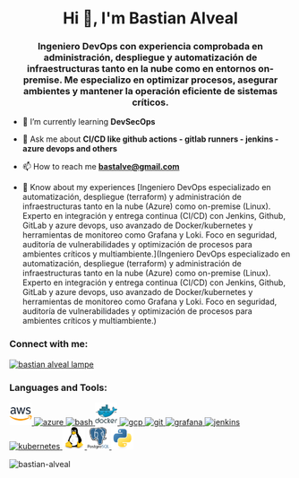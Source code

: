 <h1 align="center">Hi 👋, I'm Bastian Alveal</h1>
<h3 align="center">Ingeniero DevOps con experiencia comprobada en administración, despliegue y automatización de infraestructuras tanto en la nube como en entornos on-premise. Me especializo en optimizar procesos, asegurar ambientes y mantener la operación eficiente de sistemas críticos.</h3>

- 🌱 I’m currently learning **DevSecOps**

- 💬 Ask me about **CI/CD like github actions - gitlab runners - jenkins - azure devops and others**

- 📫 How to reach me **bastalve@gmail.com**

- 📄 Know about my experiences [Ingeniero DevOps especializado en automatización, despliegue (terraform) y administración de infraestructuras tanto en la nube (Azure) como on-premise (Linux). Experto en integración y entrega continua (CI/CD) con Jenkins, Github, GitLab y azure devops, uso avanzado de Docker/kubernetes y herramientas de monitoreo como Grafana y Loki. Foco en seguridad, auditoría de vulnerabilidades y optimización de procesos para ambientes críticos y multiambiente.](Ingeniero DevOps especializado en automatización, despliegue (terraform) y administración de infraestructuras tanto en la nube (Azure) como on-premise (Linux). Experto en integración y entrega continua (CI/CD) con Jenkins, Github, GitLab y azure devops, uso avanzado de Docker/kubernetes y herramientas de monitoreo como Grafana y Loki. Foco en seguridad, auditoría de vulnerabilidades y optimización de procesos para ambientes críticos y multiambiente.)

<h3 align="left">Connect with me:</h3>
<p align="left">
<a href="https://linkedin.com/in/bastian alveal lampe" target="blank"><img align="center" src="https://raw.githubusercontent.com/rahuldkjain/github-profile-readme-generator/master/src/images/icons/Social/linked-in-alt.svg" alt="bastian alveal lampe" height="30" width="40" /></a>
</p>

<h3 align="left">Languages and Tools:</h3>
<p align="left"> <a href="https://aws.amazon.com" target="_blank" rel="noreferrer"> <img src="https://raw.githubusercontent.com/devicons/devicon/master/icons/amazonwebservices/amazonwebservices-original-wordmark.svg" alt="aws" width="40" height="40"/> </a> <a href="https://azure.microsoft.com/en-in/" target="_blank" rel="noreferrer"> <img src="https://www.vectorlogo.zone/logos/microsoft_azure/microsoft_azure-icon.svg" alt="azure" width="40" height="40"/> </a> <a href="https://www.gnu.org/software/bash/" target="_blank" rel="noreferrer"> <img src="https://www.vectorlogo.zone/logos/gnu_bash/gnu_bash-icon.svg" alt="bash" width="40" height="40"/> </a> <a href="https://www.docker.com/" target="_blank" rel="noreferrer"> <img src="https://raw.githubusercontent.com/devicons/devicon/master/icons/docker/docker-original-wordmark.svg" alt="docker" width="40" height="40"/> </a> <a href="https://cloud.google.com" target="_blank" rel="noreferrer"> <img src="https://www.vectorlogo.zone/logos/google_cloud/google_cloud-icon.svg" alt="gcp" width="40" height="40"/> </a> <a href="https://git-scm.com/" target="_blank" rel="noreferrer"> <img src="https://www.vectorlogo.zone/logos/git-scm/git-scm-icon.svg" alt="git" width="40" height="40"/> </a> <a href="https://grafana.com" target="_blank" rel="noreferrer"> <img src="https://www.vectorlogo.zone/logos/grafana/grafana-icon.svg" alt="grafana" width="40" height="40"/> </a> <a href="https://www.jenkins.io" target="_blank" rel="noreferrer"> <img src="https://www.vectorlogo.zone/logos/jenkins/jenkins-icon.svg" alt="jenkins" width="40" height="40"/> </a> <a href="https://kubernetes.io" target="_blank" rel="noreferrer"> <img src="https://www.vectorlogo.zone/logos/kubernetes/kubernetes-icon.svg" alt="kubernetes" width="40" height="40"/> </a> <a href="https://www.linux.org/" target="_blank" rel="noreferrer"> <img src="https://raw.githubusercontent.com/devicons/devicon/master/icons/linux/linux-original.svg" alt="linux" width="40" height="40"/> </a> <a href="https://www.postgresql.org" target="_blank" rel="noreferrer"> <img src="https://raw.githubusercontent.com/devicons/devicon/master/icons/postgresql/postgresql-original-wordmark.svg" alt="postgresql" width="40" height="40"/> </a> <a href="https://www.python.org" target="_blank" rel="noreferrer"> <img src="https://raw.githubusercontent.com/devicons/devicon/master/icons/python/python-original.svg" alt="python" width="40" height="40"/> </a> </p>

<p><img align="center" src="https://github-readme-stats.vercel.app/api/top-langs?username=bastian-alveal&show_icons=true&locale=en&layout=compact" alt="bastian-alveal" /></p>

